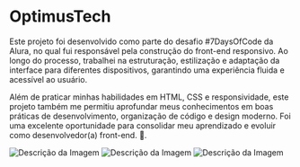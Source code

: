 # OptimusTech
Este projeto foi desenvolvido como parte do desafio #7DaysOfCode da Alura, no qual fui responsável pela construção do front-end responsivo. Ao longo do processo, trabalhei na estruturação, estilização e adaptação da interface para diferentes dispositivos, garantindo uma experiência fluida e acessível ao usuário.

Além de praticar minhas habilidades em HTML, CSS e responsividade, este projeto também me permitiu aprofundar meus conhecimentos em boas práticas de desenvolvimento, organização de código e design moderno. Foi uma excelente oportunidade para consolidar meu aprendizado e evoluir como desenvolvedor(a) front-end. 🚀.

![Descrição da Imagem](img/im1.png)
![Descrição da Imagem](https://github.com/SophiaAg/OptimusTech/blob/main/img/im1.png)
![Descrição da Imagem](https://github.com/SophiaAg/OptimusTech/img/im1.png)
